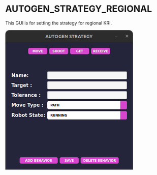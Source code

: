 # AUTOGEN_STRATEGY_REGIONAL

This GUI is for setting the strategy for regional KRI.

![Tampilan GUI](UI_PICT/image.png)
